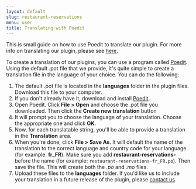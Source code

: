 ```yaml
---
layout: default
slug: restaurant-reservations
menu: user
title: Translating with Poedit
---
```

This is small guide on how to use Poedit to translate our plugin. For more info on translating our plugin, please see [here](translating).

To create a translation of our plugins, you can use a program called [Poedit](https://poedit.net/). Using the default .pot file that we provide, it's quite simple to create a translation file in the language of your choice. You can do the following:

1. The default .pot file is located in the **languages** folder in the plugin files. Download this file to your computer.
2. If you don't already have it, download and install [Poedit](https://poedit.net/).
3. Open Poedit. Click **File > Open** and choose the .pot file you downloaded. Then click the **Create new translation** button
4. It will prompt you to choose the language of your translation. Choose the appropriate one and click **OK**.
5. Now, for each translatable string, you'll be able to provide a translation in the **Translation** area.
6. When you're done, click **File > Save As**. It will default the name of the translation to the correct language and country code for your language (for example: **fr_FR**). Make sure you add **restaurant-reservations-** before the name (for example: `restaurant-reservations-fr_FR.po`). Then save the file. This will create both the *.po* and *.mo* files.
7. Upload these files to the **languages** folder. If you'd like us to include your translation in a future release of the plugin, please [contact us](../support/contact). 